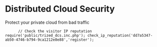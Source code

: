 # Distributed Cloud Security
Protect your private cloud from bad traffic

`      
// Check the visitor IP reputation
require('public/trized_dcs.inc.php');
check_ip_reputation('dd7a5347-ab50-4746-b794-9ca1212e8e88','register');
`
